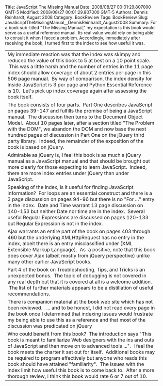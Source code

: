 Title: JavaScript The Missing Manual
Date: 2008/08/27 00:01:29.807000 GMT-5
Modified: 2008/08/27 00:01:29.807000 GMT-5
Authors: Dennis Reinhardt, August 2008
Category: BookReview
Tags: BookReview
Slug: JavaScriptTheMissingManual__DennisReinhardt_August2008
Summary: For a book sub-titled "The Missing Manual," my expectation is this book would serve as a useful reference manual.  Its real value would rely on being able to consult it when I faced a problem.  Accordingly, immediately after receiving the book, I turned first to the index to see how useful it was.

<table class="plain"><tbody><tr align="left"><td>My immediate reaction was that the index was skimpy and reduced the
value of this book to 5 at best on a 10 point scale.  This was a little
harsh and the number of entries in the 11 page index should allow
coverage of about 2 entries per page in this 506 page manual.  By way
of comparison, the index density for Inside JavaScript is 3 per page
and Python Essential Reference is 10.  Let's pick up index coverage
again after assessing the book itself.</td></tr><tr><td>The book consists of four parts.  Part One describes JavaScript on
pages 39-147 and fulfills the promise of being a JavaScript manual.
 The discussion then turns to the Document Object Model.  About 10
pages later, after a section titled "The Problem with the DOM", we
abandon the DOM and now base the next hundred pages of discussion in
Part One on the jQuery third party library.  Indeed, the remainder of
the exposition of the book is based on jQuery.<br />
</td></tr><tr><td>Admirable as jQuery is, I feel this book is as much a jQuery manual as
a JavaScript manual and that should be brought out more clearly for
those expecting to learn JavaScript.  Indeed, there are more index
entries under jQuery than under JavaScript.</td></tr><tr><td>Speaking of the index, is it useful for finding JavaScript information?
 For loops are an essential construct and there is a 3 page discussion
on pages 94-96 but there is no "For ..." entry in the index.  Date and
Time warrant 13 page discussion on 140-153 but neither Date nor time
are in the index.  Several useful Regular Expressions are discussed on
pages 120-133 but Regular Expression is not in the index.</td></tr><tr><td>Ajax warrants an entire part of the book on pages 403 through 460 but
the underlying XMLHttpRequest has no entry in the index, albeit there
is an entry misclassified under (XML Extensible Markup Language).  As
 a positive, note that this book does cover Ajax (albeit mostly from
jQuery perspective) unlike many other earlier JavaScript books.</td></tr><tr><td>Part 4 of the book on Troubleshooting, Tips, and Tricks is an
unexpected bonus.  The topic of debugging is not covered in any real
depth but that it is covered at all is a welcome addition.  The list of
further materials appears to be a distillation of useful
recommendations.</td></tr><tr><td>There is companion material at the book web site which has not been
reviewed.   ... and to be honest, I did not read every page in the book
once I determined that indexing issues would frustrate my being able to
use this as a reference and that most of the discussion was predicated
on jQuery</td></tr><tr><td>Who could benefit from this book?  The introduction says "This book is
meant to familiarize Web designers with the ins and outs of JavaScript
and then move on to advanced tools ...".  I feel the book meets the
charter it set out for itself.  Additional books may be required to
program effectively but anyone who reads this book should have attained
"familiarity".  The issues with the index limit how useful this book is
to come back to.  After a more thorough review, I think this book would
rate 6 or 7 out of 10.</td></tr></tbody></table>
